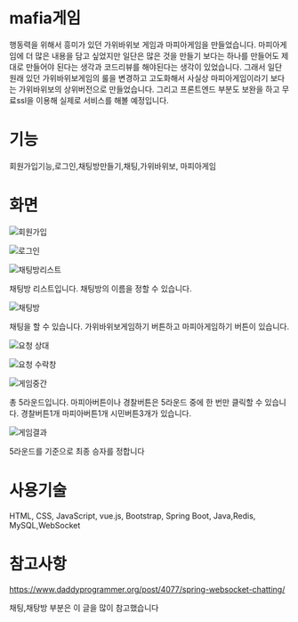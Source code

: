 # mafia게임
행동력을 위해서 흥미가 있던 가위바위보 게임과 마피아게임을 만들었습니다. 
마피아게임에 더 많은 내용을 담고 싶었지만 일단은 많은 것을 만들기 보다는 하나를 만들어도 제대로 만들어야 된다는 생각과 코드리뷰를 해야된다는 생각이 있었습니다.
그래서 일단 원래 있던 가위바위보게임의 룰을 변경하고 고도화해서 사실상 마피아게임이라기 보다는 가위바위보의 상위버전으로 만들었습니다.
그리고 프론트엔드 부분도 보완을 하고 무료ssl을 이용해 실제로 서비스를 해볼 예정입니다. 


# 기능

회원가입기능,로그인,채팅방만들기,채팅,가위바위보, 마피아게임


# 화면 
![회원가입](https://github.com/pcw1405/mafiagame/assets/130324807/05138377-2823-4052-90a0-e4792171d0da)

![로그인](https://github.com/pcw1405/mafiagame/assets/130324807/8ea54ffa-4495-4279-8d1b-b5c554b3ecd5)

![채팅방리스트](https://github.com/pcw1405/mafiagame/assets/130324807/613d13eb-9ab1-4310-a5de-cb0ed30d57b3)

채팅방 리스트입니다. 채팅방의 이름을 정할 수 있습니다. 

![채팅방](https://github.com/pcw1405/mafiagame/assets/130324807/0c41a09c-7a0f-499c-840b-5dfa58ecaa33)

채팅을 할 수 있습니다. 가위바위보게임하기 버튼하고 마피아게임하기 버튼이 있습니다. 

![요청 상대](https://github.com/pcw1405/mafiagame/assets/130324807/a291ab9f-0a72-4151-a5e7-236172410955)

![요청 수락창](https://github.com/pcw1405/mafiagame/assets/130324807/6f1cb051-3c03-4c4d-b1a1-3c6e761f9d81)

![게임중간](https://github.com/pcw1405/mafiagame/assets/130324807/a705abc2-b532-4fb8-b625-b3420d76318e)

총 5라운드입니다. 마피아버튼이나 경찰버튼은 5라운드 중에 한 번만 클릭할 수 있습니다. 경찰버튼1개 마피아버튼1개 시민버튼3개가 있습니다. 

![게임결과](https://github.com/pcw1405/mafiagame/assets/130324807/86a01671-6ec7-45b0-95cf-bf58bcb4aa91)

5라운드를 기준으로 최종 승자를 정합니다

# 사용기술 

HTML, CSS, JavaScript, vue.js, Bootstrap, Spring Boot, Java,Redis, MySQL,WebSocket


# 참고사항
https://www.daddyprogrammer.org/post/4077/spring-websocket-chatting/ 

채팅,채탕방 부분은 이 글을 많이 참고했습니다
